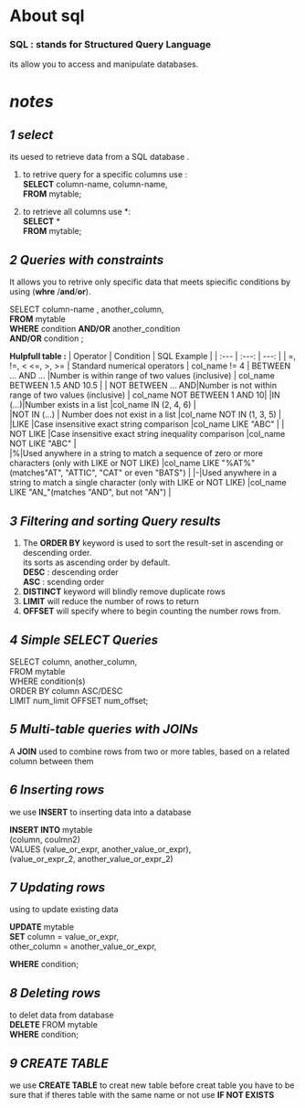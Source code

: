 # About sql 
### SQL :  stands for Structured Query Language
its allow you to access and manipulate databases.

# _notes_  
## _1 select_
 its uesed to retrieve data from a SQL database .  
 1. to retrive query for a specific columns use :      
          **SELECT** column-name, column-name,        
           **FROM** mytable;         

 2. to retrieve  all columns use *:     
    **SELECT** *      
    **FROM** mytable;     

 ## _2 Queries with constraints_
 
    
 It allows you to retrive only specific data that meets spiecific conditions by using   (**whre** /**and**/**or**).      

 SELECT column-name , another_column,        
 **FROM** mytable        
**WHERE** condition
    **AND/OR** another_condition        
   **AND/OR** condition ;   
  
  **Hulpfull table :** 
| Operator     | 	Condition        | 	SQL Example                 |
| :---         |     :---:         |          ---:                 |
| =, !=, < <=, >, >= |    Standard numerical operators        | 	col_name != 4                  |
BETWEEN … AND … |Number is within range of two values (inclusive)            | 		col_name BETWEEN 1.5 AND 10.5               |
| NOT BETWEEN … AND|Number is not within range of two values (inclusive)            | col_name NOT BETWEEN 1 AND 10|
|IN (…)|Number exists in a list   |col_name IN (2, 4, 6) 	                |                
|NOT IN (…)	|	Number does not exist in a list   |col_name NOT IN (1, 3, 5) 	                |  
|LIKE	|Case insensitive exact string comparison   |col_name LIKE "ABC" | 
| NOT LIKE	|Case insensitive exact string inequality comparison  |col_name  NOT LIKE "ABC" | 	                 
|%|Used anywhere in a string to match a sequence of zero or more characters (only with LIKE or NOT LIKE)  |col_name LIKE "%AT%"(matches"AT", "ATTIC", "CAT" or even "BATS") | 
|-|Used anywhere in a string to match a single character (only with LIKE or NOT LIKE)   |col_name LIKE "AN_"(matches "AND", but not "AN") |          






## _3 Filtering and sorting Query results_
1. The **ORDER BY** keyword is used to sort the result-set in ascending or descending order.      
its sorts as ascending order by default.   
**DESC**  :           descending order      
**ASC**     :   scending order
2. **DISTINCT** keyword will blindly remove duplicate rows
3. **LIMIT** will reduce the number of rows to return
3. **OFFSET** will specify where to begin counting the number rows from.     



## _4 Simple SELECT Queries_
SELECT column, another_column,      
FROM mytable     
WHERE condition(s)     
ORDER BY column ASC/DESC   
LIMIT num_limit OFFSET num_offset;


## _5 Multi-table queries with JOINs_
A **JOIN**  used to combine rows from two or more tables, based on a related column between them 

## _6 Inserting rows_

we use **INSERT** to  inserting data into a database   


**INSERT INTO** mytable  
(column, coulmn2)  
VALUES (value_or_expr, another_value_or_expr),   
      (value_or_expr_2, another_value_or_expr_2)


## _7 Updating rows_

using to update existing data        

  **UPDATE** mytable  
**SET** column = value_or_expr,   
    other_column = another_value_or_expr, 
    
**WHERE** condition;


## _8 Deleting rows_
to delet data from database      
**DELETE** FROM mytable   
**WHERE** condition;   


## _9 CREATE TABLE_
we use **CREATE TABLE** to creat new table 
before creat table you have to be sure that if theres table with the same name or not  use **IF NOT EXISTS**       



    






     

    



 

